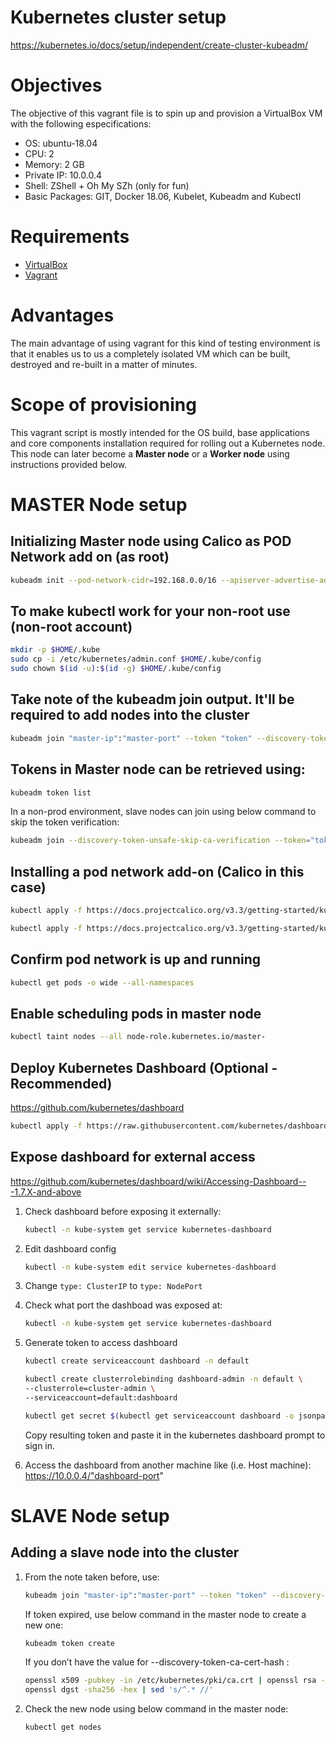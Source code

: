 # Kubernetes cluster setup
https://kubernetes.io/docs/setup/independent/create-cluster-kubeadm/

# Objectives
The objective of this vagrant file is to spin up and provision a VirtualBox VM with the following especifications:

- OS: ubuntu-18.04
- CPU: 2
- Memory: 2 GB
- Private IP: 10.0.0.4
- Shell: ZShell + Oh My SZh (only for fun)
- Basic Packages: GIT, Docker 18.06, Kubelet, Kubeadm and Kubectl

# Requirements

- [VirtualBox](https://www.virtualbox.org/)
- [Vagrant](https://www.vagrantup.com/downloads.html)

# Advantages
The main advantage of using vagrant for this kind of testing environment is that it enables us to us a completely isolated VM which can be built, destroyed and re-built in a matter of minutes.

# Scope of provisioning
This vagrant script is mostly intended for the OS build, base applications and core components installation required for rolling out a Kubernetes node. This node can later become a **Master node** or a **Worker node** using instructions provided below.

# MASTER Node setup

## Initializing Master node using Calico as POD Network add on (as root)
``` bash
kubeadm init --pod-network-cidr=192.168.0.0/16 --apiserver-advertise-address=10.0.0.4
```

## To make kubectl work for your non-root use (non-root account)
``` bash
mkdir -p $HOME/.kube
sudo cp -i /etc/kubernetes/admin.conf $HOME/.kube/config
sudo chown $(id -u):$(id -g) $HOME/.kube/config
```

## Take note of the kubeadm join output. It'll be required to add nodes into the cluster
``` bash
kubeadm join "master-ip":"master-port" --token "token" --discovery-token-ca-cert-hash "hash"
```

## Tokens in Master node can be retrieved using:
``` bash
kubeadm token list
```

In a non-prod environment, slave nodes can join using below command to skip the token verification:
``` bash
kubeadm join --discovery-token-unsafe-skip-ca-verification --token="token" "master-ip":"master-port"
```

## Installing a pod network add-on (Calico in this case)
``` bash
kubectl apply -f https://docs.projectcalico.org/v3.3/getting-started/kubernetes/installation/hosted/rbac-kdd.yaml

kubectl apply -f https://docs.projectcalico.org/v3.3/getting-started/kubernetes/installation/hosted/kubernetes-datastore/calico-networking/1.7/calico.yaml
``` 

## Confirm pod network is up and running
``` bash
kubectl get pods -o wide --all-namespaces
```

## Enable scheduling pods in master node
``` bash
kubectl taint nodes --all node-role.kubernetes.io/master-
```

## Deploy Kubernetes Dashboard (Optional - Recommended)
https://github.com/kubernetes/dashboard
``` bash
kubectl apply -f https://raw.githubusercontent.com/kubernetes/dashboard/v1.10.1/src/deploy/recommended/kubernetes-dashboard.yaml
```

## Expose dashboard for external access
https://github.com/kubernetes/dashboard/wiki/Accessing-Dashboard---1.7.X-and-above

1) Check dashboard before exposing it externally:
	``` bash
	kubectl -n kube-system get service kubernetes-dashboard
	```
2) Edit dashboard config
	``` bash
	kubectl -n kube-system edit service kubernetes-dashboard
	```
3) Change `type: ClusterIP` to `type: NodePort`

4) Check what port the dashboad was exposed at: 
 	``` bash
	kubectl -n kube-system get service kubernetes-dashboard
	```

5) Generate token to access dashboard
	```bash
	kubectl create serviceaccount dashboard -n default

	kubectl create clusterrolebinding dashboard-admin -n default \
	--clusterrole=cluster-admin \
	--serviceaccount=default:dashboard

	kubectl get secret $(kubectl get serviceaccount dashboard -o jsonpath="{.secrets[0].name}") -o jsonpath="{.data.token}" | base64 --decode
	```
	Copy resulting token and paste it in the kubernetes dashboard prompt to sign in.

6) Access the dashboard from another machine like (i.e. Host machine):  
	https://10.0.0.4/"dashboard-port"

# SLAVE Node setup

## Adding a slave node into the cluster
1) From the note taken before, use:
	```bash
	kubeadm join "master-ip":"master-port" --token "token" --discovery-token-ca-cert-hash "hash"
	```
	If token expired, use below command in the master node to create a new one:
	``` bash
	kubeadm token create
	```
	If you don’t have the value for --discovery-token-ca-cert-hash :
	``` bash
	openssl x509 -pubkey -in /etc/kubernetes/pki/ca.crt | openssl rsa -pubin -outform der 2>/dev/null | \
   openssl dgst -sha256 -hex | sed 's/^.* //'
	```
2) Check the new node using below command in the master node:
	``` bash
	kubectl get nodes
	```
